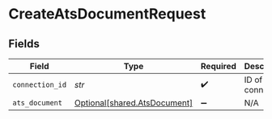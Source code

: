 # CreateAtsDocumentRequest


## Fields

| Field                                                              | Type                                                               | Required                                                           | Description                                                        |
| ------------------------------------------------------------------ | ------------------------------------------------------------------ | ------------------------------------------------------------------ | ------------------------------------------------------------------ |
| `connection_id`                                                    | *str*                                                              | :heavy_check_mark:                                                 | ID of the connection                                               |
| `ats_document`                                                     | [Optional[shared.AtsDocument]](../../models/shared/atsdocument.md) | :heavy_minus_sign:                                                 | N/A                                                                |